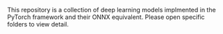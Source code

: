 This repository is a collection of deep learning models implmented in the PyTorch framework and their ONNX equivalent. Please open specific folders to view detail. 
